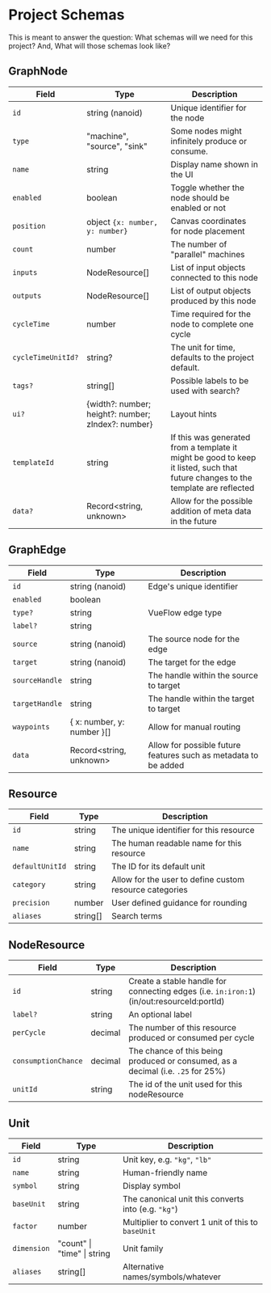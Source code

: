 # Project Schemas

This is meant to answer the question: What schemas will we need for this project? And, What will those schemas look like?

## GraphNode

<!-- This describes a node -->

| Field              | Type                                               | Description                                                                                                                      |
| ------------------ | -------------------------------------------------- | -------------------------------------------------------------------------------------------------------------------------------- |
| `id`               | string (nanoid)                                    | Unique identifier for the node                                                                                                   |
| `type`             | "machine", "source", "sink"                        | Some nodes might infinitely produce or consume.                                                                                  |
| `name`             | string                                             | Display name shown in the UI                                                                                                     |
| `enabled`          | boolean                                            | Toggle whether the node should be enabled or not                                                                                 |
| `position`         | object `{x: number, y: number}`                    | Canvas coordinates for node placement                                                                                            |
| `count`            | number                                             | The number of "parallel" machines                                                                                                |
| `inputs`           | NodeResource\[]                                    | List of input objects connected to this node                                                                                     |
| `outputs`          | NodeResource\[]                                    | List of output objects produced by this node                                                                                     |
| `cycleTime`        | number                                             | Time required for the node to complete one cycle                                                                                 |
| `cycleTimeUnitId?` | string?                                            | The unit for time, defaults to the project default.                                                                                           |
| `tags?`            | string\[]                                          | Possible labels to be used with search?                                                                                          |
| `ui?`              | {width?: number; height?: number; zIndex?: number} | Layout hints                                                                                                                     |
| `templateId`       | string                                             | If this was generated from a template it might be good to keep it listed, such that future changes to the template are reflected |
| `data?`            | Record<string, unknown>                            | Allow for the possible addition of meta data in the future                                                                       |

## GraphEdge

<!-- This describes an edge (a connection between two parts of two nodes) -->

| Field          | Type                       | Description                                                     |
| -------------- | -------------------------- | --------------------------------------------------------------- |
| `id`           | string (nanoid)            | Edge's unique identifier                                        |
| `enabled`      | boolean                    |                                                                 |
| `type?`        | string                     | VueFlow edge type                                               |
| `label?`       | string                     |                                                                 |
| `source`       | string (nanoid)            | The source node for the edge                                    |
| `target`       | string (nanoid)            | The target for the edge                                         |
| `sourceHandle` | string                     | The handle within the source to target                          |
| `targetHandle` | string                     | The handle within the target to target                          |
| `waypoints`    | { x: number, y: number }[] | Allow for manual routing                                        |
| `data`         | Record<string, unknown>    | Allow for possible future features such as metadata to be added |

## Resource

<!-- This describes a resource -->

| Field           | Type     | Description                                             |
| --------------- | -------- | ------------------------------------------------------- |
| `id`            | string   | The unique identifier for this resource                 |
| `name`          | string   | The human readable name for this resource               |
| `defaultUnitId` | string   | The ID for its default unit                             |
| `category`      | string   | Allow for the user to define custom resource categories |
| `precision`     | number   | User defined guidance for rounding                      |
| `aliases`       | string[] | Search terms                                            |

## NodeResource

<!-- This describes an input or output in a node -->

| Field               | Type    | Description                                                                               |
| ------------------- | ------- | ----------------------------------------------------------------------------------------- |
| `id`                | string  | Create a stable handle for connecting edges (i.e. `in:iron:1`) (in/out:resourceId:portId) |
| `label?`            | string  | An optional label                                                                         |
| `perCycle`          | decimal | The number of this resource produced or consumed per cycle                                |
| `consumptionChance` | decimal | The chance of this being produced or consumed, as a decimal (i.e. `.25` for 25%)          |
| `unitId`            | string  | The id of the unit used for this nodeResource                                             |

## Unit

<!-- This describes a measuring unit (i.e. liters) -->

| Field       | Type                        | Description                                         |
| ----------- | --------------------------- | --------------------------------------------------- |
| `id`        | string                      | Unit key, e.g. `"kg"`, `"lb"`                       |
| `name`      | string                      | Human-friendly name                                 |
| `symbol`    | string                      | Display symbol                                      |
| `baseUnit`  | string                      | The canonical unit this converts into (e.g. `"kg"`) |
| `factor`    | number                      | Multiplier to convert 1 unit of this to `baseUnit`  |
| `dimension` | "count" \| "time" \| string | Unit family                                         |
| `aliases`   | string[]                    | Alternative names/symbols/whatever                  |
